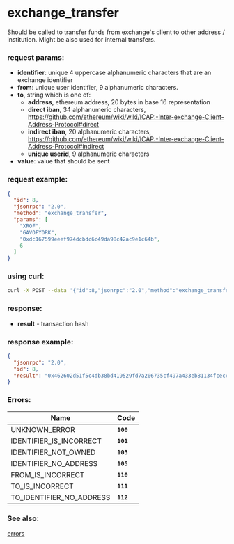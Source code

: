 # exchange_transfer

Should be called to transfer funds from exchange's client to other address / institution. Might be also used for internal transfers.

### request params:

- **identifier**: unique 4 uppercase alphanumeric characters that are an exchange identifier
- **from**: unique user identifier, 9 alphanumeric characters.
- **to**, string which is one of:
    - **address**, ethereum address, 20 bytes in base 16 representation
    - **direct iban**, 34 alphanumeric characters, https://github.com/ethereum/wiki/wiki/ICAP:-Inter-exchange-Client-Address-Protocol#direct
    - **indirect iban**, 20 alphanumeric characters, https://github.com/ethereum/wiki/wiki/ICAP:-Inter-exchange-Client-Address-Protocol#indirect
    - **unique userid**, 9 alphanumeric characters
- **value**: value that should be sent

### request example:

```json
{
  "id": 8,
  "jsonrpc": "2.0",
  "method": "exchange_transfer",
  "params": [
    "XROF",
    "GAVOFYORK",
    "0xdc167599eeef974dcbdc6c49da98c42ac9e1c64b",
    6
  ]
}
```

### using curl:

```bash
curl -X POST --data '{"id":8,"jsonrpc":"2.0","method":"exchange_transfer","params":["XROF", "GAVOFYORK", "0xdc167599eeef974dcbdc6c49da98c42ac9e1c64b", 6]}' -H "Content-Type: application/json" http://localhost:8545
```

### response:

- **result** - transaction hash

### response example:

```json
{
  "jsonrpc": "2.0",
  "id": 8,
  "result": "0x462602d51f5c4db38bd419529fd7a206735cf497a433eb81134fcecc910757e2"
}
```

### Errors:

| Name | Code |
| - | - |
| UNKNOWN_ERROR                     | **`100`** |
| IDENTIFIER_IS_INCORRECT           | **`101`** |
| IDENTIFIER_NOT_OWNED              | **`103`** |
| IDENTIFIER_NO_ADDRESS             | **`105`** |
| FROM_IS_INCORRECT                 | **`110`** |
| TO_IS_INCORRECT                   | **`111`** |
| TO_IDENTIFIER_NO_ADDRESS          | **`112`** |

### See also:

[errors](api_errors.md)
